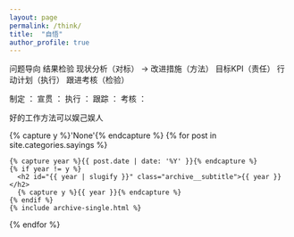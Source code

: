 ```yaml
---
layout: page
permalink: /think/
title:  "自悟"
author_profile: true
---
```

   问题导向 结果检验
现状分析（对标） -> 改进措施（方法） 目标KPI（责任） 行动计划（执行）  跟进考核（检验）

制定 ：
宣贯 ：
执行 ： 
跟踪 ：
考核 ：


好的工作方法可以娱己娱人  

<div>

 {% capture y %}'None'{% endcapture %}
 {% for post in site.categories.sayings %}

    {% capture year %}{{ post.date | date: '%Y' }}{% endcapture %}
    {% if year != y %}
      <h2 id="{{ year | slugify }}" class="archive__subtitle">{{ year }}</h2>
      {% capture y %}{{ year }}{% endcapture %}
    {% endif %}
    {% include archive-single.html %}

 {% endfor %}

</div>